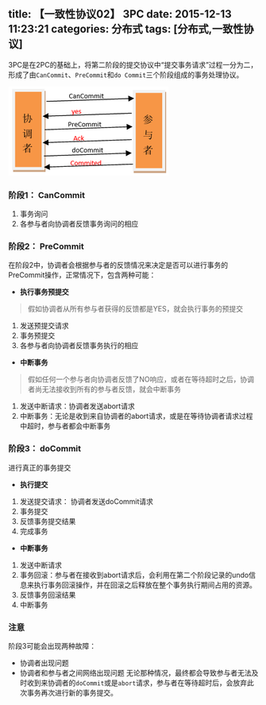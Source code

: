 title: 【一致性协议02】 3PC
date: 2015-12-13 11:23:21
categories: 分布式
tags: [分布式,一致性协议]
---

3PC是在2PC的基础上，将第二阶段的提交协议中“提交事务请求”过程一分为二，形成了由`CanCommit`、`PreCommit`和`do Commit`三个阶段组成的事务处理协议。  

![](https://raw.githubusercontent.com/zzzvvvxxxd/Picture/master/hexo/%E4%B8%89%E9%98%B6%E6%AE%B5%E6%8F%90%E4%BA%A4%E5%8D%8F%E8%AE%AE.png)  

### 阶段1： CanCommit
1. 事务询问
2. 各参与者向协调者反馈事务询问的相应

### 阶段2： PreCommit
在阶段2中，协调者会根据参与者的反馈情况来决定是否可以进行事务的PreCommit操作，正常情况下，包含两种可能：
* **执行事务预提交**
> 假如协调者从所有参与者获得的反馈都是YES，就会执行事务的预提交

1. 发送预提交请求
2. 事务预提交
3. 各参与者向协调者反馈事务执行的相应


* **中断事务**
> 假如任何一个参与者向协调者反馈了NO响应，或者在等待超时之后，协调者尚无法接收到所有的参与者反馈，就会中断事务

1. 发送中断请求：协调者发送abort请求
2. 中断事务：无论是收到来自协调者的abort请求，或是在等待协调者请求过程中超时，参与者都会中断事务


### 阶段3： doCommit
进行真正的事务提交
* **执行提交**
1. 发送提交请求： 协调者发送doCommit请求
2. 事务提交
3. 反馈事务提交结果
4. 完成事务

* **中断事务**
1. 发送中断请求
2. 事务回滚：参与者在接收到abort请求后，会利用在第二个阶段记录的undo信息来执行事务回滚操作，并在回滚之后释放在整个事务执行期间占用的资源。  
3. 反馈事务回滚结果
4. 中断事务

### 注意
阶段3可能会出现两种故障：
* 协调者出现问题
* 协调者和参与者之间网络出现问题
无论那种情况，最终都会导致参与者无法及时收到来协调者的`doCommit`或是`abort`请求，参与者在等待超时后，会放弃此次事务再次进行新的事务提交。
